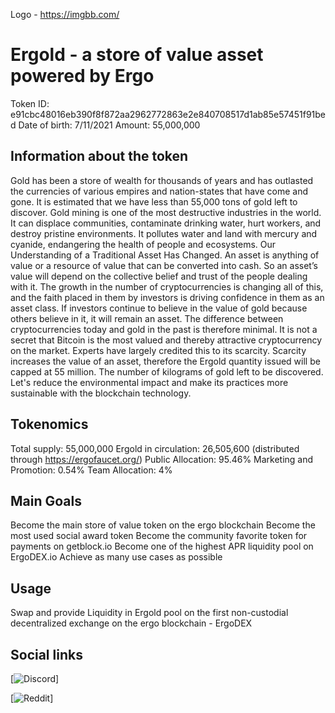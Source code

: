 Logo - https://imgbb.com/

# Ergold - a store of value asset powered by Ergo

Token ID: 	e91cbc48016eb390f8f872aa2962772863e2e840708517d1ab85e57451f91bed
Date of birth: 	7/11/2021
Amount: 	55,000,000

## Information about the token

Gold has been a store of wealth for thousands of years and has outlasted the currencies of various empires and nation-states that have come and gone. It is estimated that we have less than 55,000 tons of gold left to discover. Gold mining is one of the most destructive industries in the world. It can displace communities, contaminate drinking water, hurt workers, and destroy pristine environments. It pollutes water and land with mercury and cyanide, endangering the health of people and ecosystems.
Our Understanding of a Traditional Asset Has Changed.
An asset is anything of value or a resource of value that can be converted into cash. So an asset’s value will depend on the collective belief and trust of the people dealing with it. 
The growth in the number of cryptocurrencies is changing all of this, and the faith placed in them by investors is driving confidence in them as an asset class. If investors continue to believe in the value of gold because others believe in it, it will remain an asset. The difference between cryptocurrencies today and gold in the past is therefore minimal.
It is not a secret that Bitcoin is the most valued and thereby attractive cryptocurrency on the market. Experts have largely credited this to its scarcity. 
Scarcity increases the value of an asset, therefore the Ergold quantity issued will be capped at 55 million. The number of kilograms of gold left to be discovered. 
Let's reduce the environmental impact and make its practices more sustainable with the blockchain technology.

## Tokenomics

Total supply: 55,000,000 
Ergold in circulation: 26,505,600 (distributed through https://ergofaucet.org/)
Public Allocation: 95.46%
Marketing and Promotion: 0.54%
Team Allocation: 4%

## Main Goals

Become the main store of value token on the ergo blockchain
Become the most used social award token
Become the community favorite token for payments on getblock.io
Become one of the highest APR liquidity pool on ErgoDEX.io
Achieve as many use cases as possible

## Usage

Swap and provide Liquidity in Ergold pool on the first non-custodial decentralized exchange on the ergo blockchain - ErgoDEX

## Social links

[![Discord](https://discord.gg/f5k2rTCFrN)]

[![Reddit](https://www.reddit.com/r/ergold/)]
